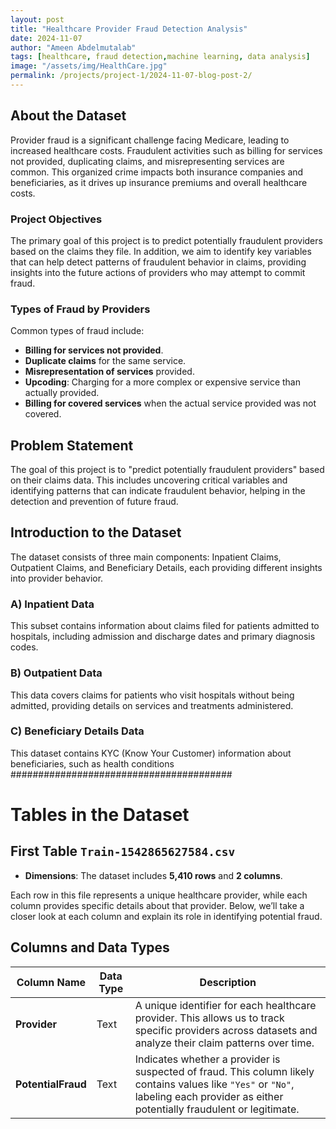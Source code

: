 ```yaml
---
layout: post
title: "Healthcare Provider Fraud Detection Analysis"
date: 2024-11-07
author: "Ameen Abdelmutalab"
tags: [healthcare, fraud detection,machine learning, data analysis]
image: "/assets/img/HealthCare.jpg"
permalink: /projects/project-1/2024-11-07-blog-post-2/
---
```


## About the Dataset

Provider fraud is a significant challenge facing Medicare, leading to increased healthcare costs. Fraudulent activities such as billing for services not provided, duplicating claims, and misrepresenting services are common. This organized crime impacts both insurance companies and beneficiaries, as it drives up insurance premiums and overall healthcare costs.

### Project Objectives

The primary goal of this project is to predict potentially fraudulent providers based on the claims they file. In addition, we aim to identify key variables that can help detect patterns of fraudulent behavior in claims, providing insights into the future actions of providers who may attempt to commit fraud.

### Types of Fraud by Providers

Common types of fraud include:

- **Billing for services not provided**.
- **Duplicate claims** for the same service.
- **Misrepresentation of services** provided.
- **Upcoding**: Charging for a more complex or expensive service than actually provided.
- **Billing for covered services** when the actual service provided was not covered.

## Problem Statement

The goal of this project is to "predict potentially fraudulent providers" based on their claims data. This includes uncovering critical variables and identifying patterns that can indicate fraudulent behavior, helping in the detection and prevention of future fraud.

## Introduction to the Dataset

The dataset consists of three main components: Inpatient Claims, Outpatient Claims, and Beneficiary Details, each providing different insights into provider behavior.

### A) Inpatient Data

This subset contains information about claims filed for patients admitted to hospitals, including admission and discharge dates and primary diagnosis codes.

### B) Outpatient Data

This data covers claims for patients who visit hospitals without being admitted, providing details on services and treatments administered.

### C) Beneficiary Details Data

This dataset contains KYC (Know Your Customer) information about beneficiaries, such as health conditions
########################################


# Tables in the Dataset
## First Table `Train-1542865627584.csv`
- **Dimensions**: The dataset includes **5,410 rows** and **2 columns**.

Each row in this file represents a unique healthcare provider, while each column provides specific details about that provider. Below, we’ll take a closer look at each column and explain its role in identifying potential fraud.

## Columns and Data Types

| Column Name       | Data Type | Description                                                                                              |
|-------------------|-----------|----------------------------------------------------------------------------------------------------------|
| **Provider**      | Text      | A unique identifier for each healthcare provider. This allows us to track specific providers across datasets and analyze their claim patterns over time. |
| **PotentialFraud** | Text    | Indicates whether a provider is suspected of fraud. This column likely contains values like `"Yes"` or `"No"`, labeling each provider as either potentially fraudulent or legitimate. |

